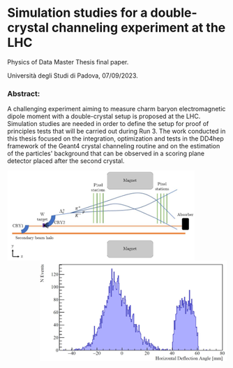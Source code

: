 # Simulation studies for a double-crystal channeling experiment at the LHC

Physics of Data Master Thesis final paper.

Università degli Studi di Padova, 07/09/2023.

### Abstract:
A challenging experiment aiming to measure charm baryon electromagnetic dipole moment with a double-crystal setup is proposed at the LHC. Simulation studies are needed in order to define the setup for proof of principles tests that will be carried out during Run 3. The work conducted in this thesis focused on the integration, optimization and tests in the DD4hep framework of the Geant4 crystal channeling routine and on the estimation of the particles' background that can be observed in a scoring plane detector placed after the second crystal.

<img align='left' src='https://github.com/chiaramaccani/PoD_Master_Thesis/blob/main/IR3_schema2_def.jpg?raw=true' alt='Drawing' style='width:430px;'/><img align='right' src='https://github.com/chiaramaccani/PoD_Master_Thesis/blob/main/DD4hep_outangle.JPG?raw=true' alt='Drawing' style='width:430px;'/>

